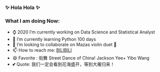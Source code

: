 ### ✨ Hola Hola ✨


### What I am doing Now:

- ⌚ 2020 I’m currently working on Data Science and Statistical Analyst
- 🌱 I’m currently learning Python 100 days
- 🎻 I’m looking to collaborate on Mazas violin duet 🎻
- 📫 How to reach me: [BILIBILI](https://space.bilibili.com/394390651?spm_id_from=333.788.b_765f7570696e666f.2)
- 😄 Favorite : 街舞 Street Dance of China! Jackson Yee+ Yibo Wang
- 💕 Quote: 我们一定会看到花海盛开，等到大雁归来！

